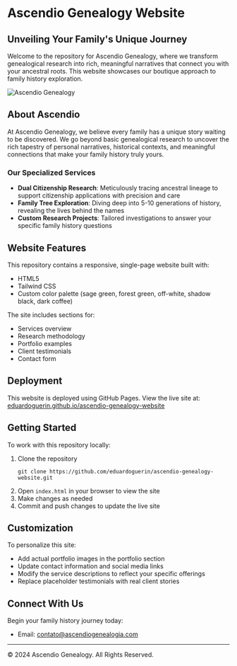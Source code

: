 # Ascendio Genealogy Website

## Unveiling Your Family's Unique Journey

Welcome to the repository for Ascendio Genealogy, where we transform genealogical research into rich, meaningful narratives that connect you with your ancestral roots. This website showcases our boutique approach to family history exploration.

![Ascendio Genealogy](https://images.unsplash.com/photo-1618359512858-65007761a822?q=80&w=1740&auto=format&fit=crop)

## About Ascendio

At Ascendio Genealogy, we believe every family has a unique story waiting to be discovered. We go beyond basic genealogical research to uncover the rich tapestry of personal narratives, historical contexts, and meaningful connections that make your family history truly yours.

### Our Specialized Services

- **Dual Citizenship Research**: Meticulously tracing ancestral lineage to support citizenship applications with precision and care
- **Family Tree Exploration**: Diving deep into 5-10 generations of history, revealing the lives behind the names
- **Custom Research Projects**: Tailored investigations to answer your specific family history questions

## Website Features

This repository contains a responsive, single-page website built with:
- HTML5
- Tailwind CSS
- Custom color palette (sage green, forest green, off-white, shadow black, dark coffee)

The site includes sections for:
- Services overview
- Research methodology
- Portfolio examples
- Client testimonials
- Contact form

## Deployment

This website is deployed using GitHub Pages. View the live site at: [eduardoguerin.github.io/ascendio-genealogy-website](https://eduardoguerin.github.io/ascendio-genealogy-website)

## Getting Started

To work with this repository locally:

1. Clone the repository
   ```
   git clone https://github.com/eduardoguerin/ascendio-genealogy-website.git
   ```
2. Open `index.html` in your browser to view the site
3. Make changes as needed
4. Commit and push changes to update the live site

## Customization

To personalize this site:
- Add actual portfolio images in the portfolio section
- Update contact information and social media links
- Modify the service descriptions to reflect your specific offerings
- Replace placeholder testimonials with real client stories

## Connect With Us

Begin your family history journey today:
- Email: contato@ascendiogenealogia.com

---

© 2024 Ascendio Genealogy. All Rights Reserved.
